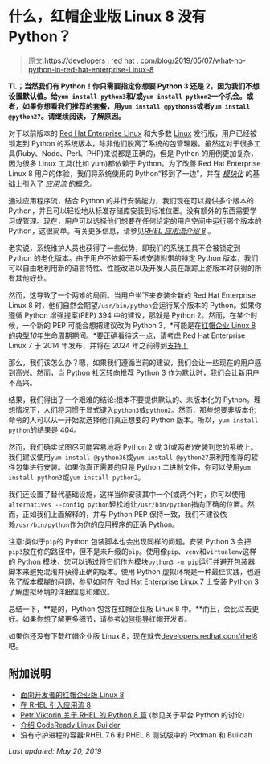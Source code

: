 # 什么，红帽企业版 Linux 8 没有 Python？

> 原文:[https://developers . red hat . com/blog/2019/05/07/what-no-python-in-red-hat-enterprise-Linux-8](https://developers.redhat.com/blog/2019/05/07/what-no-python-in-red-hat-enterprise-linux-8)

**TL；当然我们有 Python！你只需要指定你想要 Python 3 还是 2，因为我们不想设置默认值。给`yum install python3`和/或`yum install python2`一个机会。或者，如果你想看我们推荐的套餐，用`yum install @python36`或者`yum install @python27`。请继续阅读，了解原因。**

对于以前版本的 [Red Hat Enterprise Linux](https://developers.redhat.com/products/rhel/overview/) 和大多数 [Linux](https://developers.redhat.com/topics/linux/) 发行版，用户已经被锁定到 Python 的系统版本，除非他们脱离了系统的包管理器。虽然这对于很多工具(Ruby、Node、Perl、PHP)来说都是正确的，但是 Python 的用例更加复杂，因为很多 Linux 工具(比如 yum)都依赖于 Python。为了改善 Red Hat Enterprise Linux 8 用户的体验，我们将系统使用的 Python“移到了一边”，并在 *[模块化](https://docs.pagure.org/modularity/)* 的基础上引入了 *[应用流](https://developers.redhat.com/blog/2018/11/15/rhel8-introducing-appstreams/)* 的概念。

通过应用程序流，结合 Python 的并行安装能力，我们现在可以提供多个版本的 Python，并且可以轻松地从标准存储库安装到标准位置。没有额外的东西需要学习或管理。现在，用户可以选择他们想要在任何给定的用户空间中运行哪个版本的 Python，这很简单。有关更多信息，请参见[*RHEL 应用流介绍 8*](https://developers.redhat.com/blog/2018/11/15/rhel8-introducing-appstreams/) 。

老实说，系统维护人员也获得了一些优势，即我们的系统工具不会被锁定到 Python 的老化版本。由于用户不依赖于系统安装附带的特定 Python 版本，我们可以自由地利用新的语言特性、性能改进以及开发人员在跟踪上游版本时获得的所有其他好处。

然而，这导致了一个两难的局面。当用户坐下来安装全新的 Red Hat Enterprise Linux 8 时，他们自然会期望`/usr/bin/python`会运行某个版本的 Python。如果你遵循 Python 增强提案(PEP) 394 中的建议，那就是 Python 2。然而，在某个时候，一个新的 PEP 可能会想把建议改为 Python 3，*可能是在[红帽企业 Linux 8 的典型*10*年](https://access.redhat.com/support/policy/updates/errata)生命周期期间。*要正确看待这一点，请考虑 Red Hat Enterprise Linux 7 于 2014 年发布，并将在 2024 年之前得到[支持！](https://access.redhat.com/support/policy/updates/errata)

那么，我们该怎么办？嗯，如果我们遵循当前的建议，我们会让一些现在的用户感到高兴。然而，当 Python 社区转向推荐 Python 3 作为默认时，我们会让新用户不高兴。

结果，我们得出了一个艰难的结论:根本不要提供默认的、未版本化的 Python。理想情况下，人们将习惯于显式键入`python3`或`python2`。然而，那些想要非版本化命令的人可以从一开始就选择他们真正想要的 Python 版本。所以，`yum install python`的结果是 404。

然而，我们确实试图尽可能容易地将 Python 2 或 3(或两者)安装到您的系统上。我们建议使用`yum install @python36`或`yum install @python27`来利用推荐的软件包集进行安装。如果你真正需要的只是 Python 二进制文件，你可以使用`yum install python3`或`yum install python2`。

我们还设置了替代基础设施，这样当你安装其中一个(或两个)时，你可以使用`alternatives --config python`轻松地让`/usr/bin/python`指向正确的位置。然而，正如我们上面解释的，并与 Python PEP 保持一致，我们不建议依赖`/usr/bin/python`作为你的应用程序的正确 Python。

注意:类似于`pip`的 Python 包装脚本也会出现同样的问题。安装 Python 3 会把`pip3`放在你的路径中，但不是未升级的`pip`。使用像`pip`、`venv`和`virtualenv`这样的 Python 模块，您可以通过将它们作为模块`python3 -m pip`运行并避开包装器脚本来避免混淆并获得正确的版本。使用 Python 虚拟环境是一种最佳实践，也避免了版本模糊的问题，参见[如何在 Red Hat Enterprise Linux 7 上安装 Python 3](https://developers.redhat.com/blog/2018/08/13/install-python3-rhel/)了解虚拟环境的详细信息和建议。

总结一下，**是的，Python 包含在红帽企业版 Linux 8 中。**而且，会比过去更好。如果你想了解更多细节，请参考[如何指导](https://developers.redhat.com/rhel8/hw/python/)红帽开发者。

如果你还没有下载红帽企业版 Linux 8，现在就去[developers.redhat.com/rhel8](https://developers.redhat.com/rhel8/)吧。

## 附加说明

*   [面向开发者的红帽企业版 Linux 8](https://developers.redhat.com/rhel8/)
*   [在 RHEL 引入应用流 8](https://developers.redhat.com/blog/2018/11/15/rhel8-introducing-appstreams/)
*   [Petr Viktorin 关于 RHEL 的 Python 8 篇](https://wp.me/p8e0as-2fsJ) (参见关于平台 Python 的讨论)
*   [介绍 CodeReady Linux Builder](https://developers.redhat.com/blog/2018/11/15/introducing-codeready-linux-builder/)
*   没有守护进程的容器:RHEL 7.6 和 RHEL 8 测试版中的 Podman 和 Buildah

*Last updated: May 20, 2019*